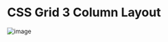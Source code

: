 # CSS Grid 3 Column Layout 

![image](https://user-images.githubusercontent.com/51326421/102722850-8561b480-4336-11eb-8ece-9b30c424dc50.png)

